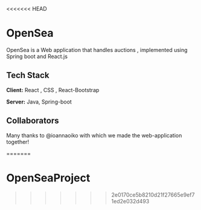 <<<<<<< HEAD

# OpenSea

OpenSea is a Web application that handles auctions , implemented using Spring boot and React.js


## Tech Stack

**Client:** React , CSS , React-Bootstrap

**Server:** Java, Spring-boot


##  Collaborators

Many thanks to @ioannaoiko with which we made the web-application together!

=======
# OpenSeaProject
>>>>>>> 2e0170ce5b8210d21f27665e9ef71ed2e032d493
